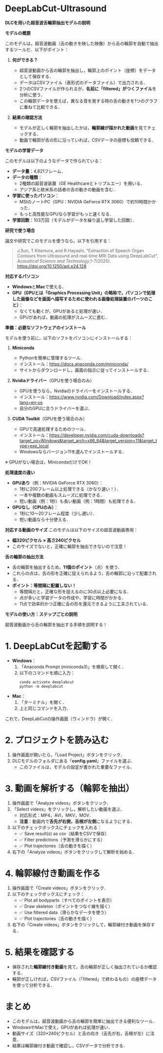 # DeepLabCut-Ultrasound 
**DLCを用いた超音波舌輪郭抽出モデルの説明**

 **モデルの概要**
 
 このモデルは，超音波動画（舌の動きを映した映像）から舌の輪郭を自動で抽出するツールだ．以下がポイント：

1. **何ができる？**
   - 超音波動画から舌の輪郭を抽出し，輪郭上のポイント（座標）をデータとして保存する．
   - データはCSVファイル（表形式のデータファイル）で出力される．
   - 2つのCSVファイルが作られるが，**名前に「filtered」がつくファイル**を分析に使う．
   - この輪郭データを使えば，異なる音を発する時の舌の動きを1つのグラフに重ねて比較できる．

2. **結果の確認方法**
   - モデルが正しく輪郭を抽出したかは，**輪郭線が描かれた動画**を見てチェックする．
   - 動画で輪郭が舌の形に沿っていれば，CSVデータの座標も信頼できる．

 **モデルの学習データ**
 
このモデルは以下のようなデータで作られている：
- **データ量**：4,821フレーム．
- **データの種類**：
  - 2種類の超音波装置（GE Healthcareとトリプルエー）を用いる．
  - アジア系と欧米系の話者の舌の動きの動画を含む．
- **学習に使ったパソコン**：
  - MSIのノートPC（GPU：NVIDIA GeForce RTX 3060）で約10時間かかった．
  - もっと高性能なGPUなら学習がもっと速くなる．
- **学習回数**：103万回（モデルがデータを繰り返し学習した回数）．

 **研究で使う場合**
 
論文や研究でこのモデルを使うなら，以下を引用する：
> J.Sun, T.Kitamura, and R.Hayashi, "Extraction of Speech Organ Contours from Ultrasound and real-time MRI Data using DeepLabCut", _Acoustical Science and Technology_,1-7(2025).  
> https://doi.org/10.1250/ast.e24.128

 **対応するパソコン**
- **Windows**と**Mac**で使える．
- **GPU（GPUとは「Graphics Processing Unit」の略称で，パソコンで処理した画像などを画面へ描写するために使われる画像処理装置のパーツのこと）**：
  - なくても動くが，GPUがあると処理が速い．
  - GPUがあれば，動画の処理がスムーズに進む．

 **準備：必要なソフトウェアのインストール**
 
モデルを使う前に，以下のソフトをパソコンにインストールする：

1. **Miniconda**  
   - Pythonを簡単に管理するツール．
   - インストール：https://docs.anaconda.com/miniconda/
   - サイトからダウンロードし，画面の指示に従ってインストールする．

2. **Nvidiaドライバー**（GPUを使う場合のみ）
   - GPUを使うなら，Nvidiaのドライバーをインストールする．
   - インストール：https://www.nvidia.com/Download/index.aspx?lang=en-us
   - 自分のGPUに合うドライバーを選ぶ．

3. **CUDA Toolkit**（GPUを使う場合のみ）
   - GPUで高速処理するためのツール．
   - インストール：https://developer.nvidia.com/cuda-downloads?target_os=Windows&target_arch=x86_64&target_version=11&target_type=exe_local
   - Windowsならバージョン11を選んでインストールする．

※ GPUがない場合は，MinicondaだけでOK！

 **処理速度の違い**
- **GPUあり**（例：NVIDIA GeForce RTX 3060）：
  - 1秒に200フレーム以上処理できる（かなり速い！）．
  - 一本や複数の動画もスムーズに処理できる．
  - 短い動画（例：1秒）も長い動画（例：1時間）も処理できる．
- **GPUなし（CPUのみ）**：
  - 1秒に10～20フレーム程度（少し遅い）．
  - 短い動画なら十分使える．

 **対応する動画のサイズ**
このモデルは以下のサイズの超音波動画専用：
- **幅320ピクセル × 高さ240ピクセル**
- このサイズでないと，正確に輪郭を抽出できないので注意！

 **舌の輪郭の抽出方法**
- 舌の輪郭を抽出するため，**11個のポイント**（点）を使う．
- これらの点は，舌の形を正確に捉えられるよう，舌の輪郭に沿って配置される．
- **ポイント：等間隔に配置しない！**
  - 等間隔だと，正確な形を捉えるのに30点以上必要になる．
  - 点が多いと学習データの作成や，学習に時間がかかる．
  - 11点で効率的かつ正確に舌の形を還元できるように工夫されている．

 **モデルの使い方：ステップごとの説明**
 
超音波動画から舌の輪郭を抽出する手順を説明する！

# **1. DeepLabCutを起動する**
- **Windows**：
  1. 「Anaconda Prompt (miniconda3)」を検索して開く．
  2. 以下のコマンドを順に入力：
     ```
     conda activate deeplabcut
     python -m deeplabcut
     ```
- **Mac**：
  1. 「ターミナル」を開く．
  2. 上と同じコマンドを入力．

これで，DeepLabCutの操作画面（ウィンドウ）が開く．

# **2. プロジェクトを読み込む**
1. 操作画面が開いたら，「Load Project」ボタンをクリック．
2. DLCモデルのフォルダにある「**config.yaml**」ファイルを選ぶ．
   - このファイルは，モデルの設定が書かれた重要なファイル．

# **3. 動画を解析する（輪郭を抽出）**
1. 操作画面で「Analyze videos」ボタンをクリック．
2. 「Select videos」をクリックし，解析したい動画を選ぶ．
   - 対応形式：MP4，AVI，MKV，MOV．
   - **注意**：動画内で**舌先が右側，舌根が左側**になるようにする．
3. 以下のチェックボックスにチェックを入れる：
   - ✅ Save result(s) as csv（結果をCSVで保存）
   - ✅ Filter predictions（予測を滑らかにする）
   - ✅ Plot trajectories（舌の動きを描く）
4. 右下の「Analyze videos」ボタンをクリックして解析を始める．

# **4. 輪郭線付き動画を作る**
1. 操作画面で「Create videos」ボタンをクリック．
2. 以下のチェックボックスにチェック：
   - ✅ Plot all bodyparts（すべてのポイントを表示）
   - ✅ Draw skeleton（ポイントをつなぐ線を描く）
   - ✅ Use filtered data（滑らかなデータを使う）
   - ✅ Plot trajectories（舌の動きを描く）
3. 右下の「Create videos」ボタンをクリックして，輪郭線付き動画を保存する．

# **5. 結果を確認する**
- 保存された**輪郭線付き動画**を見て，舌の輪郭が正しく抽出されているか確認する．
- 輪郭が正しければ，CSVファイル（「filtered」で終わるもの）の座標データを使って分析できる．

# **まとめ**
- このモデルは，超音波動画から舌の輪郭を簡単に抽出できる便利なツール．
- WindowsやMacで使え，GPUがあれば処理が速い．
- 動画サイズ（320×240ピクセル）と舌の向き（舌先が右，舌根が左）に注意．
- 結果は輪郭線付き動画で確認し，CSVデータで分析できる．

